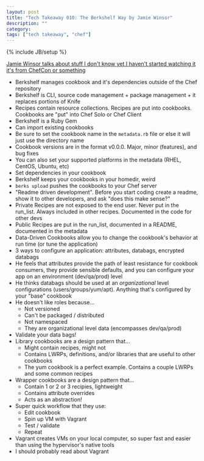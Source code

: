 ```yaml
---
layout: post
title: "Tech Takeaway 010: The Berkshelf Way by Jamie Winsor"
description: ""
category: 
tags: ["tech takeaway", "chef"]
---
```

{% include JB/setup %}

[Jamie Winsor talks about stuff I don't know yet I haven't started watching it it's from ChefCon or something](https://www.youtube.com/watch?v=hYt0E84kYUI&list=UUxEieNpB_tXiUBoF9zkPmAw&index=72)

* Berkshelf manages cookbook and it's dependencies outside of the Chef repository
* Berkshelf is CLI, source code management + package management + it replaces portions of Knife
* Recipes contain resource collections.  Recipes are put into cookbooks.  Cookbooks are "put" into Chef Solo or Chef Client
* Berkshelf is a Ruby Gem
* Can import existing cookbooks
* Be sure to set the cookbook name in the ``metadata.rb`` file or else it will just use the directory name
* Cookbook versions are in the format v0.0.0.  Major, minor (features), and bug fixes
* You can also set your supported platforms in the metadata (RHEL, CentOS, Ubuntu, etc)
* Set dependencies in your cookbook
* Berkshelf keeps your cookbooks in your homedir, weird
* ``berks upload`` pushes the cookbooks to your Chef server
* "Readme driven development".  Before you start coding create a readme, show it to other developers, and ask "does this make sense?"
* Private Recipes are not exposed to the end user.  Never put in the run_list.  Always included in other recipes.  Documented in the code for other devs
* Public Recipes are put in the run_list, documented in a README, documented in the metadata
* Data-Driven Cookbooks allow you to change the cookbook's behavior at run time (or tune the application)
* 3 ways to configure an application: attributes, databags, encrypted databags
* He feels that attributes provide the path of least resistance for cookbook consumers, they provide sensible defaults, and you can configure your app on an environment (dev/qa/prod) level
* He thinks databags should be used at an *organizational* level configurations (users/groups/yum/apt).  Anything that's configured by your "base" cookbook
* He doesn't like roles because...
	* Not versioned
	* Can't be packaged / distributed
	* Not namespaced
	* They are organizational level data (encompasses dev/qa/prod)
* Validate your data bags!
* Library cookbooks are a design pattern that...
	* Might contain recipes, might not
	* Contains LWRPs, definitions, and/or libraries that are useful to other cookbooks
	* The yum cookbook is a perfect example.  Contains a couple LWRPs and some common recipes
* Wrapper cookbooks are a design pattern that...
	* Contain 1 or 2 or 3 recipies, lightweight
	* Contains attribute overrides
	* Acts as an abstraction!
* Super quick workflow that they use:
	* Edit cookbook
	* Spin up VM with Vagrant
	* Test / validate
	* Repeat
* Vagrant creates VMs on your local computer, so super fast and easier than using the hypervisor's native tools
* I should probably read about Vagrant